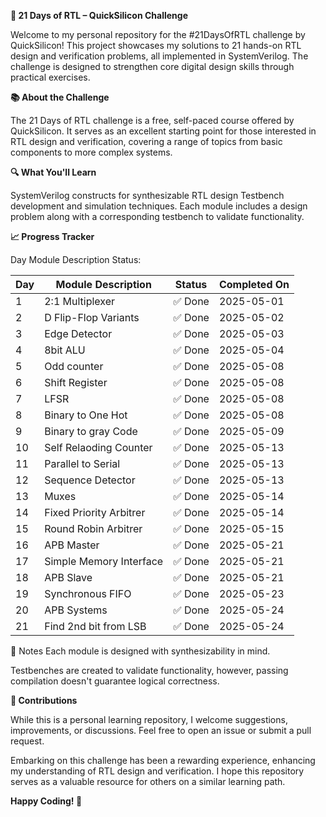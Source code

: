 **🚀 21 Days of RTL – QuickSilicon Challenge**

Welcome to my personal repository for the #21DaysOfRTL challenge by QuickSilicon! This project showcases my solutions to 21 hands-on RTL design and verification problems, all implemented in SystemVerilog. The challenge is designed to strengthen core digital design skills through practical exercises.

**📚 About the Challenge**

The 21 Days of RTL challenge is a free, self-paced course offered by QuickSilicon. It serves as an excellent starting point for those interested in RTL design and verification, covering a range of topics from basic components to more complex systems.

**🔍 What You'll Learn**

SystemVerilog constructs for synthesizable RTL design
Testbench development and simulation techniques.
Each module includes a design problem along with a corresponding testbench to validate functionality.

**📈 Progress Tracker**

Day	Module Description	Status:

| Day | Module Description      | Status | Completed On |
| --- | ----------------------- | ------ | ------------ | 
| 1   | 2:1 Multiplexer         | ✅ Done | 2025-05-01   |
| 2   | D Flip-Flop Variants    | ✅ Done | 2025-05-02   |
| 3   | Edge Detector           | ✅ Done | 2025-05-03   |
| 4   | 8bit ALU                | ✅ Done | 2025-05-04   |
| 5   | Odd counter             | ✅ Done | 2025-05-08   |
| 6   | Shift Register          | ✅ Done | 2025-05-08   |
| 7   | LFSR                    | ✅ Done | 2025-05-08   |
| 8   | Binary to One Hot       | ✅ Done | 2025-05-08   |
| 9   | Binary to gray Code     | ✅ Done | 2025-05-09   | 
| 10  | Self Relaoding Counter  | ✅ Done | 2025-05-13   |
| 11  | Parallel to Serial      | ✅ Done | 2025-05-13   |
| 12  | Sequence Detector       | ✅ Done | 2025-05-13   |
| 13  | Muxes                   | ✅ Done | 2025-05-14   |
| 14  | Fixed Priority Arbitrer | ✅ Done | 2025-05-14   |
| 15  | Round Robin Arbitrer    | ✅ Done | 2025-05-15   |
| 16  | APB Master              | ✅ Done | 2025-05-21   |
| 17  | Simple Memory Interface | ✅ Done | 2025-05-21   |
| 18  | APB Slave               | ✅ Done | 2025-05-21   |
| 19  | Synchronous FIFO        | ✅ Done | 2025-05-23   |
| 20  | APB Systems             | ✅ Done | 2025-05-24   |
| 21  | Find 2nd bit from LSB   | ✅ Done | 2025-05-24   |


📌 Notes
Each module is designed with synthesizability in mind.

Testbenches are created to validate functionality, however, passing compilation doesn't guarantee logical correctness.

**🤝 Contributions**

While this is a personal learning repository, I welcome suggestions, improvements, or discussions. Feel free to open an issue or submit a pull request.


Embarking on this challenge has been a rewarding experience, enhancing my understanding of RTL design and verification. I hope this repository serves as a valuable resource for others on a similar learning path.

**Happy Coding! 🎉**

